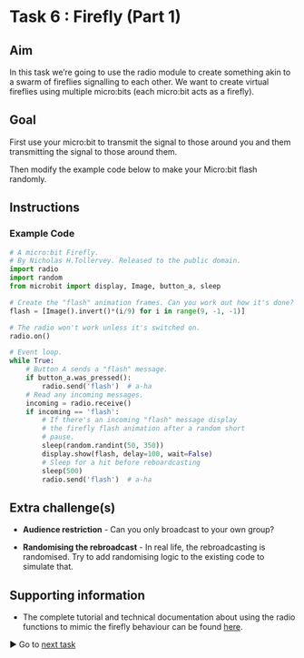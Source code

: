 # Task 6 : Firefly (Part 1)

## Aim

In this task we’re going to use the radio module to create something akin to a swarm of fireflies signalling to each other. We want to create virtual fireflies using multiple micro:bits (each micro:bit acts as a firefly).

## Goal

First use your micro:bit to transmit the signal to those around you and them transmitting the signal to those around them. 

Then modify the example code below to make your Micro:bit flash randomly.

## Instructions

### Example Code
```python
# A micro:bit Firefly.
# By Nicholas H.Tollervey. Released to the public domain.
import radio
import random
from microbit import display, Image, button_a, sleep

# Create the "flash" animation frames. Can you work out how it's done?
flash = [Image().invert()*(i/9) for i in range(9, -1, -1)]

# The radio won't work unless it's switched on.
radio.on()

# Event loop.
while True:
    # Button A sends a "flash" message.
    if button_a.was_pressed():
        radio.send('flash')  # a-ha
    # Read any incoming messages.
    incoming = radio.receive()
    if incoming == 'flash':
        # If there's an incoming "flash" message display
        # the firefly flash animation after a random short
        # pause.
        sleep(random.randint(50, 350))
        display.show(flash, delay=100, wait=False)
        # Sleep for a hit before reboardcasting 
        sleep(500)
        radio.send('flash')  # a-ha
```

## Extra challenge(s)

* **Audience restriction** - Can you only broadcast to your own group?

* **Randomising the rebroadcast** - In real life, the rebroadcasting is randomised. Try to add randomising logic to the existing code to simulate that.

## Supporting information

* The complete tutorial and technical documentation about using the radio functions to mimic the firefly behaviour can be found [here](https://microbit-micropython.readthedocs.io/en/latest/tutorials/radio.html#fireflies).

:arrow_forward: Go to [next task](task7.md)